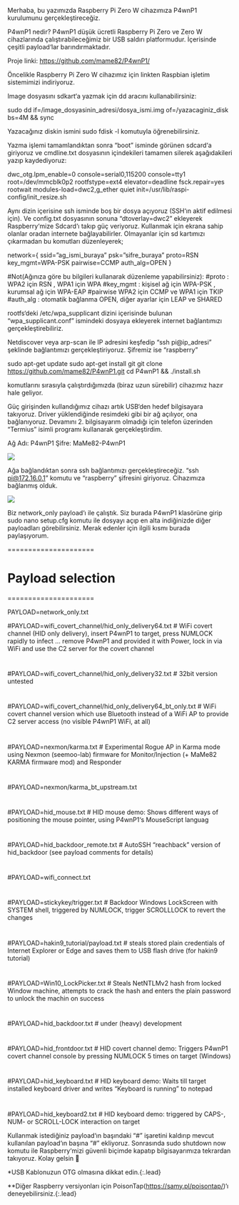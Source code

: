 Merhaba, bu yazımızda Raspberry Pi Zero W cihazımıza P4wnP1 kurulumunu gerçekleştireceğiz.

P4wnP1 nedir? P4wnP1 düşük ücretli Raspberry Pi Zero ve Zero W cihazlarında çalıştırabileceğimiz bir USB saldırı platformudur. İçerisinde çeşitli payload‘lar barındırmaktadır.

Proje linki: https://github.com/mame82/P4wnP1/

Öncelikle Raspberry Pi Zero W cihazımız için linkten Raspbian işletim sistemimizi indiriyoruz.

Image dosyasını sdkart‘a yazmak için dd aracını kullanabilirsiniz:

sudo dd if=/image_dosyasinin_adresi/dosya_ismi.img of=/yazacaginiz_disk bs=4M && sync

Yazacağınız diskin ismini sudo fdisk -l komutuyla öğrenebilirsiniz.

Yazma işlemi tamamlandıktan sonra “boot” isminde görünen sdcard‘a giriyoruz ve cmdline.txt dosyasının içindekileri tamamen silerek aşağıdakileri yazıp kaydediyoruz:

dwc_otg.lpm_enable=0 console=serial0,115200 console=tty1 root=/dev/mmcblk0p2 rootfstype=ext4 elevator=deadline fsck.repair=yes rootwait modules-load=dwc2,g_ether quiet init=/usr/lib/raspi-config/init_resize.sh

Aynı dizin içerisine ssh isminde boş bir dosya açıyoruz (SSH‘ın aktif edilmesi için). Ve config.txt dosyasının sonuna “dtoverlay=dwc2” ekleyerek Raspberry‘mize Sdcard‘ı takıp güç veriyoruz. Kullanmak için ekrana sahip olanlar oradan internete bağlayabilirler. Olmayanlar için sd kartımızı çıkarmadan bu komutları düzenleyerek;

network={
ssid=”ag_ismi_buraya”
psk=”sifre_buraya”
proto=RSN
key_mgmt=WPA-PSK
pairwise=CCMP
auth_alg=OPEN
}

#Not(Ağınıza göre bu bilgileri kullanarak düzenleme yapabilirsiniz):
#proto : WPA2 için RSN , WPA1 için WPA
#key_mgmt : kişisel ağ için WPA-PSK , kurumsal ağ için WPA-EAP
#pairwise WPA2 için CCMP ve WPA1 için TKIP
#auth_alg : otomatik bağlanma OPEN, diğer ayarlar için LEAP ve SHARED

rootfs‘deki /etc/wpa_supplicant dizini içerisinde bulunan “wpa_supplicant.conf” ismindeki dosyaya ekleyerek internet bağlantımızı gerçekleştirebiliriz.

Netdiscover veya arp-scan ile IP adresini keşfedip “ssh pi@ip_adresi” şeklinde bağlantımızı gerçekleştiriyoruz. Şifremiz ise “raspberry”

sudo apt-get update
sudo apt-get install git
git clone https://github.com/mame82/P4wnP1.git
cd P4wnP1 && ./install.sh

komutlarını sırasıyla çalıştırdığımızda (biraz uzun sürebilir) cihazımız hazır hale geliyor.

Güç girişinden kullandığımız cihazı artık USB‘den hedef bilgisayara takıyoruz. Driver yüklendiğinde resimdeki gibi bir ağ açılıyor, ona bağlanıyoruz. Devamını 2. bilgisayarım olmadığı için telefon üzerinden “Termius” isimli programı kullanarak gerçekleştirdim.

Ağ Adı: P4wnP1
Şifre: MaMe82-P4wnP1

![](https://i1.wp.com/imguploads.net/images/2019/01/10/WhatsApp-Image-2019-01-10-at-21.06.58.jpg)

Ağa bağlandıktan sonra ssh bağlantımızı gerçekleştireceğiz. “ssh pi@172.16.0.1” komutu ve “raspberry” şifresini giriyoruz. Cihazımıza bağlanmış olduk.

![](https://i0.wp.com/imguploads.net/images/2019/01/10/WhatsApp-Image-2019-01-10-at-21.06.581.jpg)

Biz network_only payload‘ı ile çalıştık. Siz burada P4wnP1 klasörüne girip sudo nano setup.cfg komutu ile dosyayı açıp en alta indiğinizde diğer payloadları görebilirsiniz.
Merak edenler için ilgili kısmı burada paylaşıyorum.

 =====================
# Payload selection
 =====================

PAYLOAD=network_only.txt

#PAYLOAD=wifi_covert_channel/hid_only_delivery64.txt # WiFi covert channel (HID only delivery), insert P4wnP1 to target, press NUMLOCK rapidly to infect … remove P4wnP1 and provided it with Power, lock in via WiFi and use the C2 server for the covert channel
#
#PAYLOAD=wifi_covert_channel/hid_only_delivery32.txt # 32bit version untested
#
#PAYLOAD=wifi_covert_channel/hid_only_delivery64_bt_only.txt # WiFi covert channel version which use Bluetooth instead of a WiFi AP to provide C2 server access (no visible P4wnP1 WiFi, at all)
#
#PAYLOAD=nexmon/karma.txt # Experimental Rogue AP in Karma mode using Nexmon (seemoo-lab) firmware for Monitor/Injection (+ MaMe82 KARMA firmware mod) and Responder
#
#PAYLOAD=nexmon/karma_bt_upstream.txt
#
#PAYLOAD=hid_mouse.txt # HID mouse demo: Shows different ways of positioning the mouse pointer, using P4wnP1‘s MouseScript languag
#
#PAYLOAD=hid_backdoor_remote.txt # AutoSSH “reachback” version of hid_backdoor (see payload comments for details)
#
#PAYLOAD=wifi_connect.txt
#
#PAYLOAD=stickykey/trigger.txt # Backdoor Windows LockScreen with SYSTEM shell, triggered by NUMLOCK, trigger SCROLLLOCK to revert the changes
#
#PAYLOAD=hakin9_tutorial/payload.txt # steals stored plain credentials of Internet Explorer or Edge and saves them to USB flash drive (for hakin9 tutorial)
#
#PAYLOAD=Win10_LockPicker.txt # Steals NetNTLMv2 hash from locked Window machine, attempts to crack the hash and enters the plain password to unlock the machin on success
#
#PAYLOAD=hid_backdoor.txt # under (heavy) development
#
#PAYLOAD=hid_frontdoor.txt # HID covert channel demo: Triggers P4wnP1 covert channel console by pressing NUMLOCK 5 times on target (Windows)
#
#PAYLOAD=hid_keyboard.txt # HID keyboard demo: Waits till target installed keyboard driver and writes “Keyboard is running” to notepad
#
#PAYLOAD=hid_keyboard2.txt # HID keyboard demo: triggered by CAPS-, NUM- or SCROLL-LOCK interaction on target

Kullanmak istediğiniz payload‘ın başındaki “#” işaretini kaldırıp mevcut kullanılan payload‘ın başına “#” ekliyoruz. Sonrasında sudo shutdown now komutu ile Raspberry‘mizi güvenli biçimde kapatıp bilgisayarımıza tekrardan takıyoruz. Kolay gelsin 🙂

>
*USB Kablonuzun OTG olmasına dikkat edin.{:.lead}
>
**Diğer Raspberry versiyonları için PoisonTap(https://samy.pl/poisontap/)‘ı deneyebilirsiniz.{:.lead}
